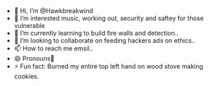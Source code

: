 - 👋 Hi, I’m @Hawkbreakwind
- 👀 I’m interested music, working out, security and saftey for those vulnerable 
- 🌱 I’m currently learning to build fire walls and detection..
- 💞️ I’m looking to collaborate on feeding hackers ads on ethics..
- 📫 How to reach me emsil..
- 😄 Pronouns🔰
- ⚡ Fun fact: Burned my entire top left hand on wood stove making cookies.

<!---
Hawkbreakwind/Hawkbreakwind is a ✨ special ✨ repository because its `README.md` (this file) appears on your GitHub profile.
You can click the Preview link to take a look at your changes.
--->

